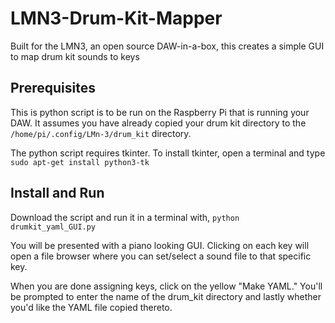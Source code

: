 # LMN3-Drum-Kit-Mapper
Built for the LMN3, an open source DAW-in-a-box, this creates a simple GUI to map drum kit sounds to keys

## Prerequisites
This is python script is to be run on the Raspberry Pi that is running your DAW.  It assumes you have already copied your drum kit directory to the `/home/pi/.config/LMn-3/drum_kit` directory.

The python script requires tkinter. To install tkinter, open a terminal and type `sudo apt-get install python3-tk`

## Install and Run
Download the script and run it in a terminal with, `python drumkit_yaml_GUI.py`

You will be presented with a piano looking GUI.  Clicking on each key will open a file browser where you can set/select a sound file to that specific key.

When you are done assigning keys, click on the yellow "Make YAML."  You'll be prompted to enter the name of the drum_kit directory and lastly whether you'd like the YAML file copied thereto.




